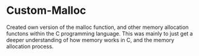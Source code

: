 # Custom-Malloc
Created own version of the malloc function, and other memory allocation functons within the C programming language. This was mainly to just get a deeper understanding of how memory works in C, and the memory allocation process.
